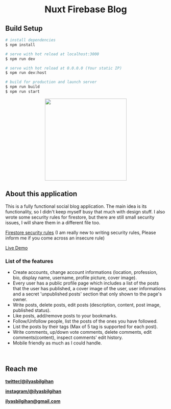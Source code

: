 <h1 align="center">Nuxt Firebase Blog</h1>

## Build Setup

```bash
# install dependencies
$ npm install

# serve with hot reload at localhost:3000
$ npm run dev

# serve with hot reload at 0.0.0.0 (Your static IP)
$ npm run dev:host

# build for production and launch server
$ npm run build
$ npm run start

```
<p align="center">
  <img width="256" height="256" src="https://firebasestorage.googleapis.com/v0/b/nuxt-blog-exercise.appspot.com/o/external%2Fbig-logo.png?alt=media&token=bb5e45d2-0909-46cc-a25b-3e9adac0a28c" />
</p>

## About this application
This is a fully functional social blog application. The main idea is its functionality, so I didn't keep myself busy that much with design stuff. I also wrote some security rules for firestore, but there are still small security issues, I will share them in a different file too.

<a href="https://firebasestorage.googleapis.com/v0/b/nuxt-blog-exercise.appspot.com/o/external%2Ffirestore.rules?alt=media&token=a36a3eb4-b6e7-43a2-8b97-2e211dc62a31" target="_blank" title="Firebase Firestore Security Rules">Firestore security rules</a> (I am really new to writing security rules, Please inform me if you come across an insecure rule)

<a href="https://nuxt-blog-exercise.web.app/" target="_blank" title="Nuxt Firebase Blog">Live Demo</a>

### List of the features
- Create accounts, change account informations (location, profession, bio, display name, username, profile picture, cover image).
- Every user has a public profile page which includes a list of the posts that the user has published, a cover image of the user, user informations and a secret 'unpublished posts' section that only shown to the page's owner.
- Write posts, delete posts, edit posts (description, content, post image, published status).
- Like posts, add/remove posts to your bookmarks.
- Follow/Unfollow people, list the posts of the ones you have followed.
- List the posts by their tags (Max of 5 tag is supported for each post).
- Write comments, up/down vote comments, delete comments, edit comments(content), inspect comments' edit history.
- Mobile friendly as much as I could handle.

<br>

## Reach me
**[twitter/@ilyasbilgihan](https://twitter.com/ilyasbilgihan)**

**[instagram/@ilyasbilgihan](https://instagram.com/ilyasbilgihan)**

**ilyasbilgihan@gmail.com**
